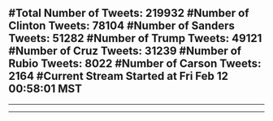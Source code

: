 #Total Number of Tweets: 219932 
#Number of Clinton Tweets: 78104
#Number of Sanders Tweets: 51282
#Number of Trump Tweets: 49121
#Number of Cruz Tweets: 31239
#Number of Rubio Tweets: 8022
#Number of Carson Tweets: 2164
#Current Stream Started at Fri Feb 12 00:58:01 MST
---
---
---
